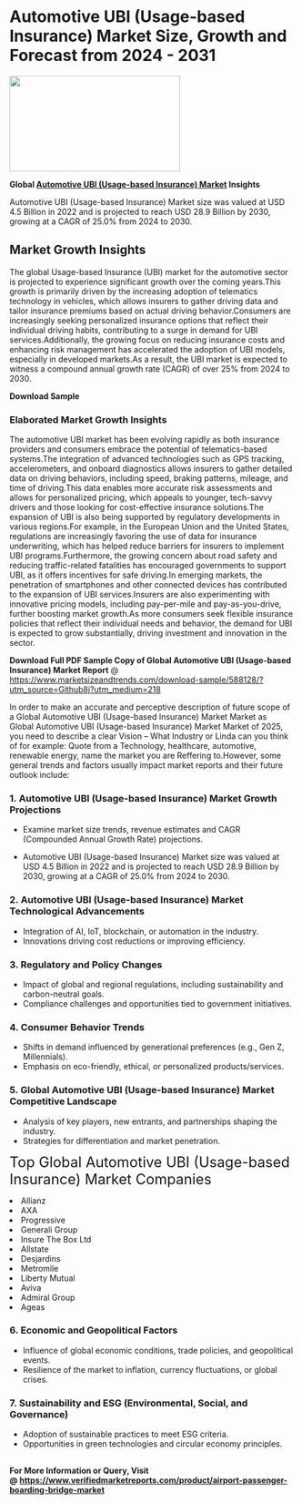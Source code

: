 <H1>Automotive UBI (Usage-based Insurance) Market Size, Growth and Forecast from 2024 - 2031</H1><img class="aligncenter size-medium wp-image-584254" src="https://thirdeyenews.in/wp-content/uploads/2024/09/Global-Market-Research-300x168.jpeg" alt="" width="300" height="168" /><p><strong>Global&nbsp;<a href="https://www.marketsizeandtrends.com/download-sample/588128/?utm_source=Github8j?utm_medium=218">Automotive UBI (Usage-based Insurance) Market</a> Insights</strong></p><p>Automotive UBI (Usage-based Insurance) Market size was valued at USD 4.5 Billion in 2022 and is projected to reach USD 28.9 Billion by 2030, growing at a CAGR of 25.0% from 2024 to 2030.</p><p><h2>Market Growth Insights</h2> The global Usage-based Insurance (UBI) market for the automotive sector is projected to experience significant growth over the coming years.This growth is primarily driven by the increasing adoption of telematics technology in vehicles, which allows insurers to gather driving data and tailor insurance premiums based on actual driving behavior.Consumers are increasingly seeking personalized insurance options that reflect their individual driving habits, contributing to a surge in demand for UBI services.Additionally, the growing focus on reducing insurance costs and enhancing risk management has accelerated the adoption of UBI models, especially in developed markets.As a result, the UBI market is expected to witness a compound annual growth rate (CAGR) of over 25% from 2024 to 2030.<p><strong>Download Sample</strong></p> <h3>Elaborated Market Growth Insights</h3> The automotive UBI market has been evolving rapidly as both insurance providers and consumers embrace the potential of telematics-based systems.The integration of advanced technologies such as GPS tracking, accelerometers, and onboard diagnostics allows insurers to gather detailed data on driving behaviors, including speed, braking patterns, mileage, and time of driving.This data enables more accurate risk assessments and allows for personalized pricing, which appeals to younger, tech-savvy drivers and those looking for cost-effective insurance solutions.The expansion of UBI is also being supported by regulatory developments in various regions.For example, in the European Union and the United States, regulations are increasingly favoring the use of data for insurance underwriting, which has helped reduce barriers for insurers to implement UBI programs.Furthermore, the growing concern about road safety and reducing traffic-related fatalities has encouraged governments to support UBI, as it offers incentives for safe driving.In emerging markets, the penetration of smartphones and other connected devices has contributed to the expansion of UBI services.Insurers are also experimenting with innovative pricing models, including pay-per-mile and pay-as-you-drive, further boosting market growth.As more consumers seek flexible insurance policies that reflect their individual needs and behavior, the demand for UBI is expected to grow substantially, driving investment and innovation in the sector.<p><span class=""><strong>Download Full PDF Sample Copy of Global Automotive UBI (Usage-based Insurance) Market Report</strong> @ <a href="https://www.marketsizeandtrends.com/download-sample/588128/?utm_source=Github8j?utm_medium=218" target="_blank">https://www.marketsizeandtrends.com/download-sample/588128/?utm_source=Github8j?utm_medium=218</a></span></p><p>In order to make an accurate and perceptive description of future scope of a Global&nbsp;Automotive UBI (Usage-based Insurance) Market Market as Global&nbsp;Automotive UBI (Usage-based Insurance) Market Market of 2025, you need to describe a clear Vision &ndash; What Industry or Linda can you think of for example: Quote from a Technology, healthcare, automotive, renewable energy, name the market you are Reffering to.However, some general trends and factors usually impact market reports and their future outlook include:</p><h3>1.&nbsp;<strong>Automotive UBI (Usage-based Insurance) Market Growth Projections</strong></h3><ul><li>Examine market size trends, revenue estimates and CAGR (Compounded Annual Growth Rate) projections.</li><li><p>Automotive UBI (Usage-based Insurance) Market size was valued at USD 4.5 Billion in 2022 and is projected to reach USD 28.9 Billion by 2030, growing at a CAGR of 25.0% from 2024 to 2030.</p></li></ul><h3>2.&nbsp;<strong>Automotive UBI (Usage-based Insurance) Market Technological Advancements</strong></h3><ul><li>Integration of AI, IoT, blockchain, or automation in the industry.</li><li>Innovations driving cost reductions or improving efficiency.</li></ul><h3>3.&nbsp;<strong>Regulatory and Policy Changes</strong></h3><ul><li>Impact of global and regional regulations, including sustainability and carbon-neutral goals.</li><li>Compliance challenges and opportunities tied to government initiatives.</li></ul><h3>4.&nbsp;<strong>Consumer Behavior Trends</strong></h3><ul><li>Shifts in demand influenced by generational preferences (e.g., Gen Z, Millennials).</li><li>Emphasis on eco-friendly, ethical, or personalized products/services.</li></ul><h3>5.&nbsp;<strong>Global Automotive UBI (Usage-based Insurance) Market Competitive Landscape</strong></h3><ul><li>Analysis of key players, new entrants, and partnerships shaping the industry.</li><li>Strategies for differentiation and market penetration.</li></ul><p data-pm-slice="1 1 []"><span style="color: inherit; font-family: inherit; font-size: 25px;">Top Global Automotive UBI (Usage-based Insurance) Market Companies</span></p><div class="" data-test-id=""><p><li>Allianz</li><li> AXA</li><li> Progressive</li><li> Generali Group</li><li> Insure The Box Ltd</li><li> Allstate</li><li> Desjardins</li><li> Metromile</li><li> Liberty Mutual</li><li> Aviva</li><li> Admiral Group</li><li> Ageas</li></p></div><h3>6.&nbsp;<strong>Economic and Geopolitical Factors</strong></h3><ul><li>Influence of global economic conditions, trade policies, and geopolitical events.</li><li>Resilience of the market to inflation, currency fluctuations, or global crises.</li></ul><h3>7.&nbsp;<strong>Sustainability and ESG (Environmental, Social, and Governance)</strong></h3><ul><li>Adoption of sustainable practices to meet ESG criteria.</li><li>Opportunities in green technologies and circular economy principles.</li></ul><h2><strong style="font-size: 14px;">For More Information or Query, Visit @&nbsp;</strong><a style="background-color: #ffffff; font-size: 14px;" href="https://www.marketsizeandtrends.com/report/automotive-ubi-usage-based-insurance-market/" target="_blank">https://www.verifiedmarketreports.com/product/airport-passenger-boarding-bridge-market</a></h2>